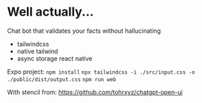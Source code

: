 # Well actually...

Chat bot that validates your facts without hallucinating

-   tailwindcss
-   native tailwind
-   async storage react native

Expo project:
`npm install`
`npx tailwindcss -i ./src/input.css -o ./public/dist/output.css`
`npm run web`

With stencil from:
https://github.com/tohrxyz/chatgpt-open-ui
